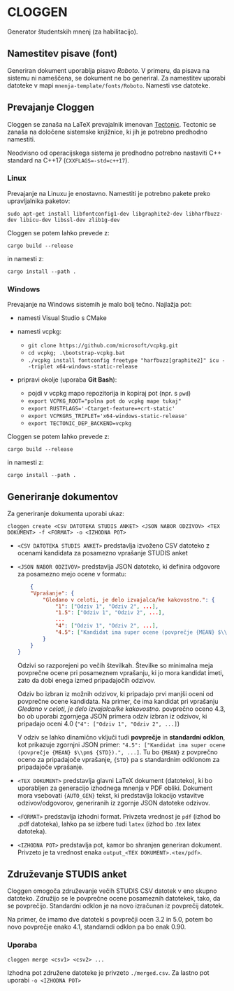 # CLOGGEN
Generator študentskih mnenj (za habilitacijo).

## Namestitev pisave (font)
Generiran dokument uporablja pisavo *Roboto*. V primeru, da pisava na sistemu ni nameščena, se dokument ne bo generiral.
Za namestitev uporabi datoteke v mapi ``mnenja-template/fonts/Roboto``. Namesti vse datoteke.

## Prevajanje Cloggen

Cloggen se zanaša na LaTeX prevajalnik imenovan [Tectonic](https://tectonic-typesetting.github.io/book/latest/index.html).
Tectonic se zanaša na določene sistemske knjižnice, ki jih je potrebno predhodno namestiti.

Neodvisno od operacijskega sistema je predhodno potrebno nastaviti C++ standard na C++17 (`CXXFLAGS=-std=c++17`).

### Linux
Prevajanje na Linuxu je enostavno. Namestiti je potrebno pakete preko upravljalnika paketov:

    sudo apt-get install libfontconfig1-dev libgraphite2-dev libharfbuzz-dev libicu-dev libssl-dev zlib1g-dev

Cloggen se potem lahko prevede z:

    cargo build --release

in namesti z:

    cargo install --path .

### Windows
Prevajanje na Windows sistemih je malo bolj tečno.
Najlažja pot:

- namesti Visual Studio s CMake
- namesti vcpkg:

    - ``git clone https://github.com/microsoft/vcpkg.git``
    - ``cd vcpkg; .\bootstrap-vcpkg.bat``
    - ``./vcpkg install fontconfig freetype "harfbuzz[graphite2]" icu --triplet x64-windows-static-release``

- pripravi okolje (uporaba **Git Bash**):

    - pojdi v vcpkg mapo repozitorija in kopiraj pot (npr. s ``pwd``)
    - ``export VCPKG_ROOT="polna pot do vcpkg mape tukaj"``
    - ``export RUSTFLAGS='-Ctarget-feature=+crt-static'``
    - ``export VCPKGRS_TRIPLET='x64-windows-static-release'``
    - ``export TECTONIC_DEP_BACKEND=vcpkg``


Cloggen se potem lahko prevede z:

    cargo build --release

in namesti z:

    cargo install --path .

## Generiranje dokumentov

Za generiranje dokumenta uporabi ukaz:

    cloggen create <CSV DATOTEKA STUDIS ANKET> <JSON NABOR ODZIVOV> <TEX DOKUMENT> -f <FORMAT> -o <IZHODNA POT>

- ``<CSV DATOTEKA STUDIS ANKET>`` predstavlja izvoženo CSV datoteko z ocenami kandidata za posamezno vprašanje STUDIS anket
- ``<JSON NABOR ODZIVOV>`` predstavlja JSON datoteko, ki definira odgovore za posamezno mejo ocene v formatu:
    ```json
        {
        "Vprašanje": {
            "Gledano v celoti, je delo izvajalca/ke kakovostno.": {
                "1": ["Odziv 1", "Odziv 2", ...],
                "1.5": ["Odziv 1", "Odziv 2", ...],
                ...
                "4": ["Odziv 1", "Odziv 2", ...],
                "4.5": ["Kandidat ima super ocene (povprečje {MEAN} $\\pm$ {STD}).", "Odziv 2", ...],
            }
        }
    }
    ```

    Odzivi so razporejeni po večih številkah. Številke so minimalna meja povprečne ocene pri posameznem vprašanju, ki
    jo mora kandidat imeti, zato da dobi enega izmed pripadajočih odzivov.
    
    Odziv bo izbran iz možnih odzivov, ki pripadajo prvi manjši oceni od povprečne ocene kandidata. Na primer, če ima
    kandidat pri vprašanju *Gledano v celoti, je delo izvajalca/ke kakovostno.* povprečno oceno 4.3, bo ob uporabi
    zgornjega JSON primera odziv izbran iz odzivov, ki pripadajo oceni 4.0 (``"4": ["Odziv 1", "Odziv 2", ...]``)

    V odziv se lahko dinamično vključi tudi **povprečje** in **standardni odklon**, kot prikazuje zgornjni JSON primer:
    ``"4.5": ["Kandidat ima super ocene (povprečje {MEAN} $\\pm$ {STD}).", ...]``. Tu bo ``{MEAN}`` z povprečno oceno za 
    pripadajoče vprašanje, ``{STD}`` pa s standardnim odklonom za pripadajoče vprašanje.

- ``<TEX DOKUMENT>`` predstavlja glavni LaTeX dokument (datoteko),
    ki bo uporabljen za generacijo izhodnega mnenja v PDF obliki.
    Dokument mora vsebovati ``{AUTO_GEN}`` tekst, ki predstavlja lokacijo
    vstavitve odzivov/odgovorov, generiranih iz zgornje JSON datoteke odzivov.

- ``<FORMAT>`` predstavlja izhodni format. Privzeta vrednost je ``pdf`` (izhod bo .pdf datoteka),
    lahko pa se izbere tudi ``latex`` (izhod bo .tex latex datoteka).
- ``<IZHODNA POT>`` predstavlja pot, kamor bo shranjen generiran dokument.
    Privzeto je ta vrednost enaka ``output_<TEX DOKUMENT>.<tex/pdf>``.

## Združevanje STUDIS anket
Cloggen omogoča združevanje večih STUDIS CSV datotek v eno skupno datoteko.
Združijo se le povprečne ocene posameznih datotekek, tako, da se povprečijo.
Standardni odklon je na novo izračunan iz povprečij datotek.

Na primer, če imamo dve datoteki s povprečji ocen 3.2 in 5.0, potem bo novo povprečje enako 4.1, standarndi odklon pa
bo enak 0.90.

### Uporaba

    cloggen merge <csv1> <csv2> ...

Izhodna pot združene datoteke je privzeto ``./merged.csv``. Za lastno pot uporabi ``-o <IZHODNA POT>``


